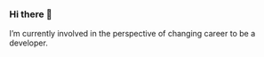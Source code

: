 ### Hi there 👋

I’m currently involved in the perspective of changing career to be a developer.
<!--
**Devfront-end/Devfront-end** is a ✨ _special_ ✨ repository because its `README.md` (this file) appears on your GitHub profile.

Here are some ideas to get you started:

-

-->
